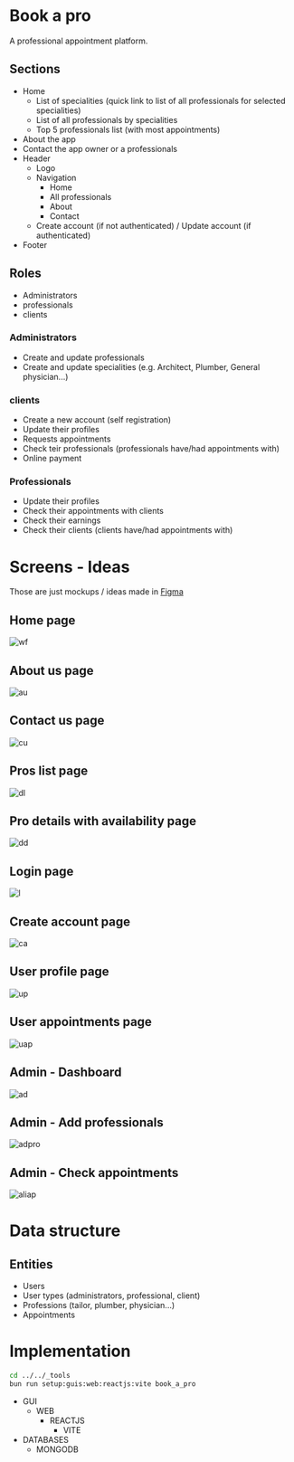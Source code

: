 # Book a pro

A professional appointment platform.

## Sections

- Home
  - List of specialities (quick link to list of all professionals for selected specialities)
  - List of all professionals by specialities
  - Top 5 professionals list (with most appointments)
- About the app
- Contact the app owner or a professionals
- Header
  - Logo
  - Navigation
    - Home
    - All professionals
    - About
    - Contact
  - Create account (if not authenticated) / Update account (if authenticated)
- Footer

## Roles

- Administrators
- professionals
- clients

### Administrators

- Create and update professionals
- Create and update specialities (e.g. Architect, Plumber, General physician...)

### clients

- Create a new account (self registration)
- Update their profiles
- Requests appointments
- Check teir professionals (professionals have/had appointments with)
- Online payment

### Professionals

- Update their profiles
- Check their appointments with clients
- Check their earnings
- Check their clients (clients have/had appointments with)

# Screens - Ideas

Those are just mockups / ideas made in [Figma](https://www.figma.com/)

## Home page

![wf](./images/Home.png "Wireframe")

## About us page

![au](./images/AboutUs.png "AboutUs")

## Contact us page

![cu](./images/ContactUs.png "AboutUs")

## Pros list page

![dl](./images/ProsList.png "List")

## Pro details with availability page

![dd](./images/ProDetails.png "Details")

## Login page

![l](./images/Login.png "login")

## Create account page

![ca](./images/CreateAccount.png "create")

## User profile page

![up](./images/MyProfile.png "profile")

## User appointments page

![uap](./images/MyAppointments.png "appoint")

## Admin - Dashboard

![ad](./images/AdminDashboard.png "dashb")

## Admin - Add professionals

![adpro](./images/AdminAddPro.png "add")

## Admin - Check appointments

![aliap](./images/AdminAppointments.png "listapp")

# Data structure

## Entities

- Users
- User types (administrators, professional, client)
- Professions (tailor, plumber, physician...)
- Appointments

# Implementation

```sh
cd ../../_tools
bun run setup:guis:web:reactjs:vite book_a_pro
```

- GUI
  - WEB
    - REACTJS
      - VITE
- DATABASES
  - MONGODB
